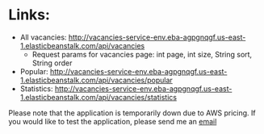 # Links:
* All vacancies: http://vacancies-service-env.eba-agpgnqgf.us-east-1.elasticbeanstalk.com/api/vacancies
  * Request params for vacancies page: int page, int size, String sort, String order
* Popular: http://vacancies-service-env.eba-agpgnqgf.us-east-1.elasticbeanstalk.com/api/vacancies/popular
* Statistics: http://vacancies-service-env.eba-agpgnqgf.us-east-1.elasticbeanstalk.com/api/vacancies/statistics

Please note that the application is temporarily down due to AWS pricing.
If you would like to test the application, please send me an [email](mailto:sergij525@gmail.com)
